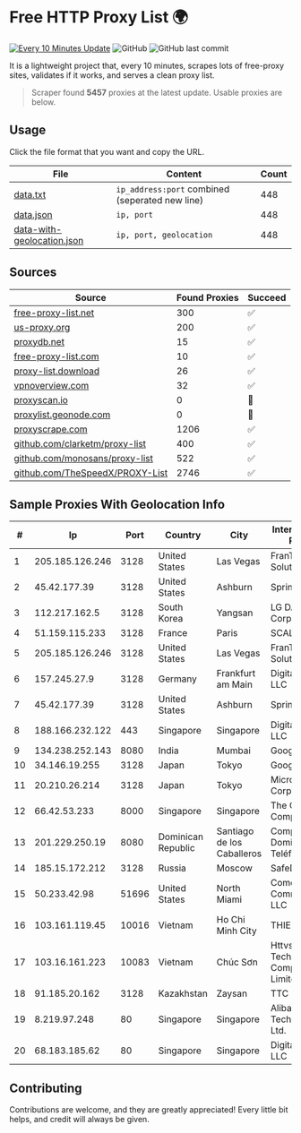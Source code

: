 
# Free HTTP Proxy List 🌍

[![Every 10 Minutes Update](https://github.com/mertguvencli/http-proxy-list/actions/workflows/main.yml/badge.svg?branch=main)](https://github.com/mertguvencli/http-proxy-list/actions/workflows/main.yml)
![GitHub](https://img.shields.io/github/license/mertguvencli/http-proxy-list)
![GitHub last commit](https://img.shields.io/github/last-commit/mertguvencli/http-proxy-list)

It is a lightweight project that, every 10 minutes, scrapes lots of free-proxy sites, validates if it works, and serves a clean proxy list.


> Scraper found **5457** proxies at the latest update. Usable proxies are below.

## Usage

Click the file format that you want and copy the URL.


|File|Content|Count|
|----|-------|-----|
|[data.txt](https://raw.githubusercontent.com/mertguvencli/http-proxy-list/main/proxy-list/data.txt)|`ip_address:port` combined (seperated new line)|448|
|[data.json](https://raw.githubusercontent.com/mertguvencli/http-proxy-list/main/proxy-list/data.json)|`ip, port`|448|
|[data-with-geolocation.json](https://raw.githubusercontent.com/mertguvencli/http-proxy-list/main/proxy-list/data-with-geolocation.json)|`ip, port, geolocation`|448|

## Sources

|Source|Found Proxies|Succeed|
|------|-------------|-------|
|[free-proxy-list.net](https://free-proxy-list.net)|300|✅|
|[us-proxy.org](https://www.us-proxy.org)|200|✅|
|[proxydb.net](http://proxydb.net)|15|✅|
|[free-proxy-list.com](https://free-proxy-list.com/?page=&port=&type%5B%5D=http&type%5B%5D=https&up_time=0&search=Search)|10|✅|
|[proxy-list.download](https://www.proxy-list.download/HTTP)|26|✅|
|[vpnoverview.com](https://vpnoverview.com/privacy/anonymous-browsing/free-proxy-servers)|32|✅|
|[proxyscan.io](https://www.proxyscan.io)|0|🚫|
|[proxylist.geonode.com](https://proxylist.geonode.com/api/proxy-list?limit=300&page=1&sort_by=lastChecked&sort_type=desc&protocols=http,https)|0|🚫|
|[proxyscrape.com](https://api.proxyscrape.com/v2/?request=displayproxies&protocol=http&timeout=10000&country=all&ssl=all&anonymity=all)|1206|✅|
|[github.com/clarketm/proxy-list](https://raw.githubusercontent.com/clarketm/proxy-list/master/proxy-list-raw.txt)|400|✅|
|[github.com/monosans/proxy-list](https://raw.githubusercontent.com/monosans/proxy-list/main/proxies/http.txt)|522|✅|
|[github.com/TheSpeedX/PROXY-List](https://raw.githubusercontent.com/TheSpeedX/PROXY-List/master/http.txt)|2746|✅|


## Sample Proxies With Geolocation Info

|#|Ip|Port|Country|City|Internet Service Provider|
|-|--|----|-------|----|-------------------------|
|1|205.185.126.246|3128|United States|Las Vegas|FranTech Solutions|
|2|45.42.177.39|3128|United States|Ashburn|Sprint|
|3|112.217.162.5|3128|South Korea|Yangsan|LG DACOM Corporation|
|4|51.159.115.233|3128|France|Paris|SCALEWAY|
|5|205.185.126.246|3128|United States|Las Vegas|FranTech Solutions|
|6|157.245.27.9|3128|Germany|Frankfurt am Main|DigitalOcean, LLC|
|7|45.42.177.39|3128|United States|Ashburn|Sprint|
|8|188.166.232.122|443|Singapore|Singapore|DigitalOcean, LLC|
|9|134.238.252.143|8080|India|Mumbai|Google LLC|
|10|34.146.19.255|3128|Japan|Tokyo|Google LLC|
|11|20.210.26.214|3128|Japan|Tokyo|Microsoft Corporation|
|12|66.42.53.233|8000|Singapore|Singapore|The Constant Company|
|13|201.229.250.19|8080|Dominican Republic|Santiago de los Caballeros|Compañía Dominicana de Teléfonos S. A.|
|14|185.15.172.212|3128|Russia|Moscow|SafeData LLC|
|15|50.233.42.98|51696|United States|North Miami|Comcast Cable Communications, LLC|
|16|103.161.119.45|10016|Vietnam|Ho Chi Minh City|THIENCO|
|17|103.16.161.223|10083|Vietnam|Chúc Sơn|Httvserver Technology Company Limited|
|18|91.185.20.162|3128|Kazakhstan|Zaysan|TTC Network|
|19|8.219.97.248|80|Singapore|Singapore|Alibaba (US) Technology Co., Ltd.|
|20|68.183.185.62|80|Singapore|Singapore|DigitalOcean, LLC|



## Contributing

Contributions are welcome, and they are greatly appreciated! Every
little bit helps, and credit will always be given.

